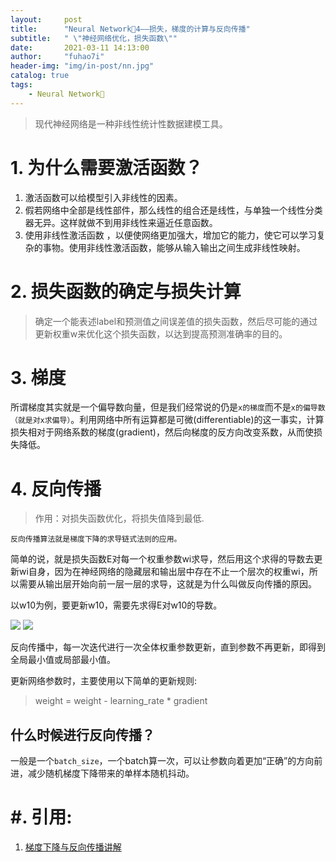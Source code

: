 ```yaml
---
layout:     post
title:      "Neural Network🦖4——损失，梯度的计算与反向传播"
subtitle:   " \"神经网络优化，损失函数\""
date:       2021-03-11 14:13:00
author:     "fuhao7i"
header-img: "img/in-post/nn.jpg"
catalog: true
tags:
    - Neural Network🦖
---
```


> 现代神经网络是一种非线性统计性数据建模工具。

# 1. 为什么需要激活函数？

1. 激活函数可以给模型引入非线性的因素。
2. 假若网络中全部是线性部件，那么线性的组合还是线性，与单独一个线性分类器无异。这样就做不到用非线性来逼近任意函数。
3. 使用非线性激活函数 ，以便使网络更加强大，增加它的能力，使它可以学习复杂的事物。使用非线性激活函数，能够从输入输出之间生成非线性映射。

# 2. 损失函数的确定与损失计算

> 确定一个能表述label和预测值之间误差值的损失函数，然后尽可能的通过更新权重w来优化这个损失函数，以达到提高预测准确率的目的。

# 3. 梯度

所谓梯度其实就是一个偏导数向量，但是我们经常说的仍是`x的梯度`而不是`x的偏导数（就是对x求偏导）`。利用网络中所有运算都是可微(differentiable)的这一事实，计算损失相对于网络系数的梯度(gradient)，然后向梯度的反方向改变系数，从而使损失降低。

# 4. 反向传播

> 作用：对损失函数优化，将损失值降到最低.

`反向传播算法就是梯度下降的求导链式法则的应用。`

简单的说，就是损失函数E对每一个权重参数wi求导，然后用这个求得的导数去更新wi自身，因为在神经网络的隐藏层和输出层中存在不止一个层次的权重wi，所以需要从输出层开始向前一层一层的求导，这就是为什么叫做反向传播的原因。

以w10为例，要更新w10，需要先求得E对w10的导数。

<img src='https://img-blog.csdnimg.cn/2021031114493974.gif'>
<img src='https://img-blog.csdnimg.cn/2021031114493976.gif'>

反向传播中，每一次迭代进行一次全体权重参数更新，直到参数不再更新，即得到全局最小值或局部最小值。

更新网络参数时，主要使用以下简单的更新规则:

> weight = weight - learning_rate * gradient

## 什么时候进行反向传播？

一般是一个`batch_size`，一个batch算一次，可以让参数向着更加“正确”的方向前进，减少随机梯度下降带来的单样本随机抖动。

# #. 引用:

1. [梯度下降与反向传播讲解](https://www.jianshu.com/p/77858847d6f7)